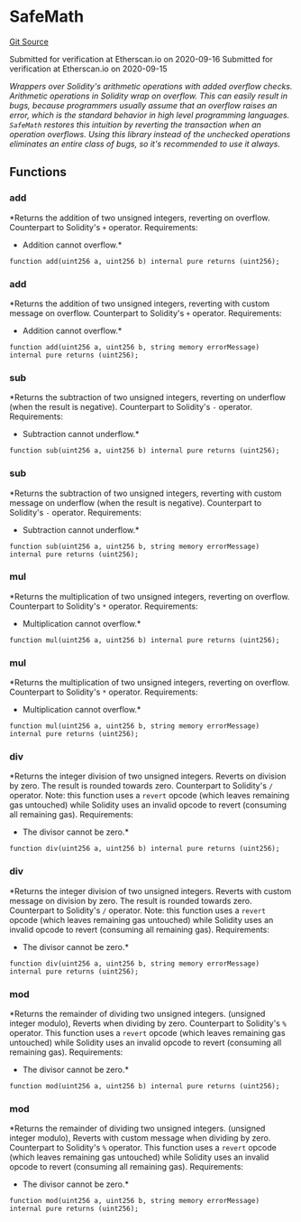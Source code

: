 # SafeMath
[Git Source](https://github.com/agglayer/agglayer-contracts/blob/856b421eef55a77f98f6fed45beb5ed8e3023c16/contracts/v1/mocks/Uni.sol)

Submitted for verification at Etherscan.io on 2020-09-16
Submitted for verification at Etherscan.io on 2020-09-15

*Wrappers over Solidity's arithmetic operations with added overflow
checks.
Arithmetic operations in Solidity wrap on overflow. This can easily result
in bugs, because programmers usually assume that an overflow raises an
error, which is the standard behavior in high level programming languages.
`SafeMath` restores this intuition by reverting the transaction when an
operation overflows.
Using this library instead of the unchecked operations eliminates an entire
class of bugs, so it's recommended to use it always.*


## Functions
### add

*Returns the addition of two unsigned integers, reverting on overflow.
Counterpart to Solidity's `+` operator.
Requirements:
- Addition cannot overflow.*


```solidity
function add(uint256 a, uint256 b) internal pure returns (uint256);
```

### add

*Returns the addition of two unsigned integers, reverting with custom message on overflow.
Counterpart to Solidity's `+` operator.
Requirements:
- Addition cannot overflow.*


```solidity
function add(uint256 a, uint256 b, string memory errorMessage) internal pure returns (uint256);
```

### sub

*Returns the subtraction of two unsigned integers, reverting on underflow (when the result is negative).
Counterpart to Solidity's `-` operator.
Requirements:
- Subtraction cannot underflow.*


```solidity
function sub(uint256 a, uint256 b) internal pure returns (uint256);
```

### sub

*Returns the subtraction of two unsigned integers, reverting with custom message on underflow (when the result is negative).
Counterpart to Solidity's `-` operator.
Requirements:
- Subtraction cannot underflow.*


```solidity
function sub(uint256 a, uint256 b, string memory errorMessage) internal pure returns (uint256);
```

### mul

*Returns the multiplication of two unsigned integers, reverting on overflow.
Counterpart to Solidity's `*` operator.
Requirements:
- Multiplication cannot overflow.*


```solidity
function mul(uint256 a, uint256 b) internal pure returns (uint256);
```

### mul

*Returns the multiplication of two unsigned integers, reverting on overflow.
Counterpart to Solidity's `*` operator.
Requirements:
- Multiplication cannot overflow.*


```solidity
function mul(uint256 a, uint256 b, string memory errorMessage) internal pure returns (uint256);
```

### div

*Returns the integer division of two unsigned integers.
Reverts on division by zero. The result is rounded towards zero.
Counterpart to Solidity's `/` operator. Note: this function uses a
`revert` opcode (which leaves remaining gas untouched) while Solidity
uses an invalid opcode to revert (consuming all remaining gas).
Requirements:
- The divisor cannot be zero.*


```solidity
function div(uint256 a, uint256 b) internal pure returns (uint256);
```

### div

*Returns the integer division of two unsigned integers.
Reverts with custom message on division by zero. The result is rounded towards zero.
Counterpart to Solidity's `/` operator. Note: this function uses a
`revert` opcode (which leaves remaining gas untouched) while Solidity
uses an invalid opcode to revert (consuming all remaining gas).
Requirements:
- The divisor cannot be zero.*


```solidity
function div(uint256 a, uint256 b, string memory errorMessage) internal pure returns (uint256);
```

### mod

*Returns the remainder of dividing two unsigned integers. (unsigned integer modulo),
Reverts when dividing by zero.
Counterpart to Solidity's `%` operator. This function uses a `revert`
opcode (which leaves remaining gas untouched) while Solidity uses an
invalid opcode to revert (consuming all remaining gas).
Requirements:
- The divisor cannot be zero.*


```solidity
function mod(uint256 a, uint256 b) internal pure returns (uint256);
```

### mod

*Returns the remainder of dividing two unsigned integers. (unsigned integer modulo),
Reverts with custom message when dividing by zero.
Counterpart to Solidity's `%` operator. This function uses a `revert`
opcode (which leaves remaining gas untouched) while Solidity uses an
invalid opcode to revert (consuming all remaining gas).
Requirements:
- The divisor cannot be zero.*


```solidity
function mod(uint256 a, uint256 b, string memory errorMessage) internal pure returns (uint256);
```


